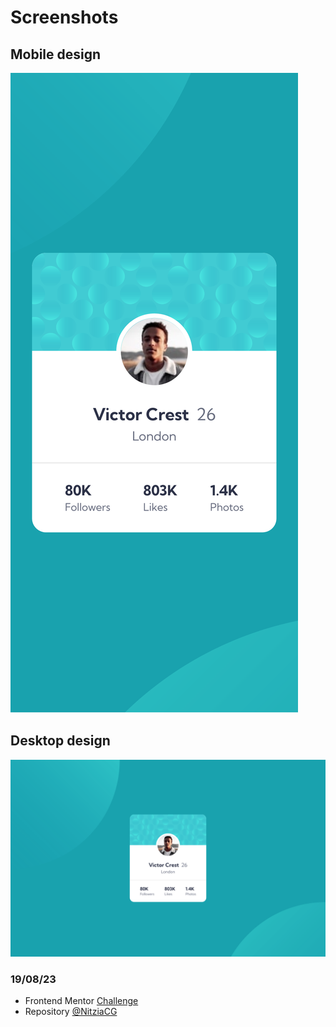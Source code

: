 # Screenshots

## Mobile design
![](./images/mobile-design.png)

## Desktop design
![](./images/desktop-design.png)

### 19/08/23
- Frontend Mentor [Challenge](https://www.frontendmentor.io/challenges/profile-card-component-cfArpWshJ/hub)
- Repository [@NitziaCG](https://github.com/NitziaCG/Frontend-Mentor-Projects)

